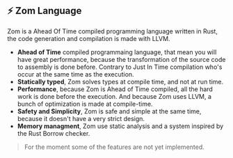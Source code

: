 ## ⚡ Zom Language
Zom is a Ahead Of Time compiled programming language written in Rust, the code generation and compilation is made with LLVM. 

- **Ahead of Time** compiled programmaing language, that mean you will have great performance, because the transformation of the source code to assembly is done before. Contrary to Just In Time compilation who's occur at the same time as the execution.
- **Statically typed**, Zom solves types at compile time, and not at run time.
- **Performance**, because Zom is Ahead of Time compiled, all the hard work is done before the execution. And because Zom uses LLVM, a bunch of optimization is made at compile-time.
- **Safety and Simplicity**, Zom is safe and simple at the same time, because it doesn't have a very strict design.
- **Memory managment**, Zom use static analysis and a system inspired by the Rust Borrow checker.

> For the moment some of the features are not yet implemented.

<!--

**Here are some ideas to get you started:**

🙋‍♀️ A short introduction - what is your organization all about?
🌈 Contribution guidelines - how can the community get involved?
👩‍💻 Useful resources - where can the community find your docs? Is there anything else the community should know?
🍿 Fun facts - what does your team eat for breakfast?
🧙 Remember, you can do mighty things with the power of [Markdown](https://docs.github.com/github/writing-on-github/getting-started-with-writing-and-formatting-on-github/basic-writing-and-formatting-syntax)
-->
